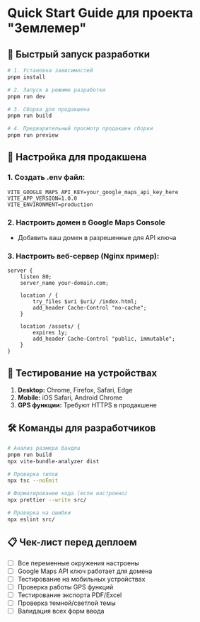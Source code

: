 # Quick Start Guide для проекта "Землемер"

## 🚀 Быстрый запуск разработки

```bash
# 1. Установка зависимостей
pnpm install

# 2. Запуск в режиме разработки
pnpm run dev

# 3. Сборка для продакшена
pnpm run build

# 4. Предварительный просмотр продакшен сборки
pnpm run preview
```

## 🔧 Настройка для продакшена

### 1. Создать .env файл:
```env
VITE_GOOGLE_MAPS_API_KEY=your_google_maps_api_key_here
VITE_APP_VERSION=1.0.0
VITE_ENVIRONMENT=production
```

### 2. Настроить домен в Google Maps Console
- Добавить ваш домен в разрешенные для API ключа

### 3. Настроить веб-сервер (Nginx пример):
```nginx
server {
    listen 80;
    server_name your-domain.com;
    
    location / {
        try_files $uri $uri/ /index.html;
        add_header Cache-Control "no-cache";
    }
    
    location /assets/ {
        expires 1y;
        add_header Cache-Control "public, immutable";
    }
}
```

## 📱 Тестирование на устройствах

1. **Desktop:** Chrome, Firefox, Safari, Edge
2. **Mobile:** iOS Safari, Android Chrome
3. **GPS функции:** Требуют HTTPS в продакшене

## 🛠️ Команды для разработчиков

```bash
# Анализ размера бандла
pnpm run build
npx vite-bundle-analyzer dist

# Проверка типов
npx tsc --noEmit

# Форматирование кода (если настроено)
npx prettier --write src/

# Проверка на ошибки
npx eslint src/
```

## 📋 Чек-лист перед деплоем

- [ ] Все переменные окружения настроены
- [ ] Google Maps API ключ работает для домена
- [ ] Тестирование на мобильных устройствах
- [ ] Проверка работы GPS функций
- [ ] Тестирование экспорта PDF/Excel
- [ ] Проверка темной/светлой темы
- [ ] Валидация всех форм ввода

